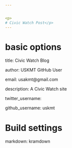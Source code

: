 ```yaml
---


<p>
# Civic Watch Post</p>
---
```


# basic options
<p>title: Civic Watch Blog</p>
<p>author: USKMT GitHub User</p>
<p>email: usakmt@gmail.com</p>
<p>description: A Civic Watch site</p>
<p>twitter_username: </P>
<p>github_username: uskmt</p>

# Build settings
markdown: kramdown
